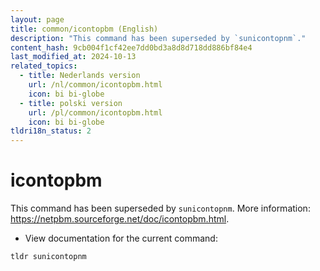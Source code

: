 ```yaml
---
layout: page
title: common/icontopbm (English)
description: "This command has been superseded by `sunicontopnm`."
content_hash: 9cb004f1cf42ee7dd0bd3a8d8d718dd886bf84e4
last_modified_at: 2024-10-13
related_topics:
  - title: Nederlands version
    url: /nl/common/icontopbm.html
    icon: bi bi-globe
  - title: polski version
    url: /pl/common/icontopbm.html
    icon: bi bi-globe
tldri18n_status: 2
---
```

# icontopbm

This command has been superseded by `sunicontopnm`.
More information: <https://netpbm.sourceforge.net/doc/icontopbm.html>.

- View documentation for the current command:

`tldr sunicontopnm`
